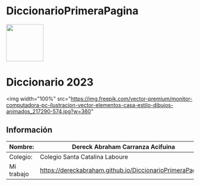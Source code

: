 # DiccionarioPrimeraPagina
<img width="100px" src="https://jefuentes80.github.io/starup_scl/img/logo_SCL%20(3).png">

# Diccionario 2023 

<img width="100%" src="https://img.freepik.com/vector-premium/monitor-computadora-pc-ilustracion-vector-elementos-casa-estilo-dibujos-animados_217290-574.jpg?w=360"

## Información

|  Nombre: | Dereck Abraham Carranza Acifuina |
| ------------ | ------------ |
|  Colegio: | Colegio Santa Catalina Laboure  |
|  Mi trabajo |https://dereckabraham.github.io/DiccionarioPrimeraPagina/   |
